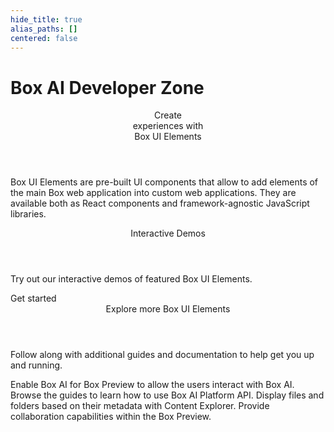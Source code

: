 ```yaml
---
hide_title: true
alias_paths: []
centered: false
---
```

# Box AI Developer Zone

<Centered wide id="buie" >
  <HeroImage type="BUIE" imageWidth="548" imageHeight="493">
    <Header>
      Create</br>
      experiences with</br>
      Box UI Elements
    </Header>

Box UI Elements are pre-built UI components that allow to 
add elements of the main Box web application into custom web 
applications. They are available both as React components and
framework-agnostic JavaScript libraries.
  </HeroImage>
</Centered>

<Centered mid>
  <Header>
    Interactive Demos
  </Header>
  <p style="text-align: left; margin-left: 0;">
    Try out our interactive demos of featured Box UI Elements.
  </p>
  <BuieDemo></BuieDemo>

  <More to='/guides/embed/ui-elements/installation/' center>
    Get started
  </More>
</Centered>

<Centered mid>
  <Header>
    Explore more Box UI Elements
  </Header>
  <p style="text-align: left; margin-left: 0;">
    Follow along with additional guides and documentation 
    to help get you up and running.
  </p>

  <TileGrid rows="4">
    <Tile type="ai" title="Box AI for UI Elements"
      href="/guides/embed/ui-elements/preview/#box-ai-for-ui-elements">
        Enable Box AI for Box Preview to allow the users interact with Box AI.
    </Tile>
    <Tile type="upload" title="Content Uploader"
      href="/guides/embed/ui-elements/uploader/">
        Browse the guides to learn how to use Box AI Platform API.
    </Tile>
    <Tile type="ui-metadata" title="Metadata view"
      href="/guides/embed/ui-elements/explorer/#metadata-view">
        Display files and folders based on their metadata with Content Explorer.
    </Tile>
    <Tile type="annotations" title="Annotations"
      href="/guides/embed/ui-elements/annotations/">
        Provide collaboration capabilities within the Box Preview.
    </Tile>
  </TileGrid>
</Centered>
